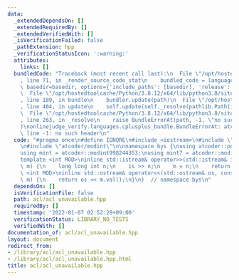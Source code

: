 ```yaml
---
data:
  _extendedDependsOn: []
  _extendedRequiredBy: []
  _extendedVerifiedWith: []
  _isVerificationFailed: false
  _pathExtension: hpp
  _verificationStatusIcon: ':warning:'
  attributes:
    links: []
  bundledCode: "Traceback (most recent call last):\n  File \"/opt/hostedtoolcache/Python/3.8.12/x64/lib/python3.8/site-packages/onlinejudge_verify/documentation/build.py\"\
    , line 71, in _render_source_code_stat\n    bundled_code = language.bundle(stat.path,\
    \ basedir=basedir, options={'include_paths': [basedir], 'release': True}).decode()\n\
    \  File \"/opt/hostedtoolcache/Python/3.8.12/x64/lib/python3.8/site-packages/onlinejudge_verify/languages/cplusplus.py\"\
    , line 189, in bundle\n    bundler.update(path)\n  File \"/opt/hostedtoolcache/Python/3.8.12/x64/lib/python3.8/site-packages/onlinejudge_verify/languages/cplusplus_bundle.py\"\
    , line 404, in update\n    self.update(self._resolve(pathlib.Path(included), included_from=path))\n\
    \  File \"/opt/hostedtoolcache/Python/3.8.12/x64/lib/python3.8/site-packages/onlinejudge_verify/languages/cplusplus_bundle.py\"\
    , line 263, in _resolve\n    raise BundleErrorAt(path, -1, \"no such header\"\
    )\nonlinejudge_verify.languages.cplusplus_bundle.BundleErrorAt: atcoder/math:\
    \ line -1: no such header\n"
  code: "#pragma once\n#define IGNORE\n#include <iostream>\n#include \"atcoder/math\"\
    \n#include \"atcoder/modint\"\n\nnamespace bys {\nusing atcoder::pow_mod, atcoder::inv_mod;\n\
    using mint = atcoder::modint998244353;\nusing mint7 = atcoder::modint1000000007;\n\
    template <int MOD>\ninline std::istream& operator>>(std::istream& is, atcoder::static_modint<MOD>&\
    \ m) {\n    long long int n;\n    is >> n;\n    m = n;\n    return is;\n}\ntemplate\
    \ <int MOD>\ninline std::ostream& operator<<(std::ostream& os, const atcoder::static_modint<MOD>&\
    \ m) {\n    return os << m.val();\n}\n}  // namespace bys\n"
  dependsOn: []
  isVerificationFile: false
  path: acl/acl_unavailable.hpp
  requiredBy: []
  timestamp: '2022-01-07 02:52:28+09:00'
  verificationStatus: LIBRARY_NO_TESTS
  verifiedWith: []
documentation_of: acl/acl_unavailable.hpp
layout: document
redirect_from:
- /library/acl/acl_unavailable.hpp
- /library/acl/acl_unavailable.hpp.html
title: acl/acl_unavailable.hpp
---
```

